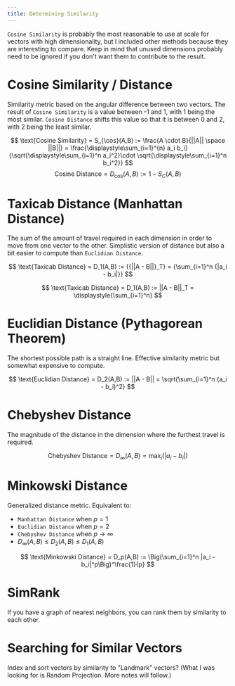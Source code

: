 ```yaml
---
title: Determining Similarity
---
```


`Cosine Similarity` is probably the most reasonable to use at scale for vectors with high dimensionality, but I included other methods because they are interesting to compare. Keep in mind that unused dimensions probably need to be ignored if you don't want them to contribute to the result.

# Cosine Similarity / Distance

Similarity metric based on the angular difference between two vectors. The result of `Cosine Similarity` is a value between -1 and 1, with 1 being the most similar. `Cosine Distance` shifts this value so that it is between 0 and 2, with 2 being the least similar.

$$
\text{Cosine Similarity}
= S_{\cos}(A,B)
:= \frac{A \cdot B}{||A|| \space ||B||}
= \frac{\displaystyle\sum_{i=1}^{n} a_i b_i}{\sqrt{\displaystyle\sum_{i=1}^n a_i^2}\cdot \sqrt{\displaystyle\sum_{i=1}^n b_i^2}}
$$
$$
\text{Cosine Distance} = D_{\cos}(A,B) := 1 - S_C(A,B)
$$

# Taxicab Distance (Manhattan Distance)

The sum of the amount of travel required in each dimension in order to move from one vector to the other. Simplistic version of distance but also a bit easier to compute than `Euclidian Distance`.

$$
\text{Taxicab Distance} = D_1(A,B) := {{||A - B||}_T} = {\sum_{i=1}^n {|a_i - b_i|}}
$$

$$
\text{Taxicab Distance} = D_1(A,B) := ||A - B||_T = \displaystyle{\sum_{i=1}^n}
$$

# Euclidian Distance (Pythagorean Theorem)

The shortest possible path is a straight line. Effective similarity metric but somewhat expensive to compute.

$$
\text{Euclidian Distance} = D_2(A,B) := ||A - B||
= \sqrt{\sum_{i=1}^n (a_i - b_i)^2}
$$

# Chebyshev Distance

The magnitude of the distance in the dimension where the furthest travel is required.

$$
\text{Chebyshev Distance} = D_{\infty}(A,B) = \max_i(|a_i - b_i|)
$$

# Minkowski Distance

Generalized distance metric. Equivalent to:

- `Manhattan Distance` when $p = 1$
- `Euclidian Distance` when $p=2$
- `Chebyshev Distance` when $p\to\infty$
- $D_{\infty}(A,B) \leq D_2(A,B) \leq D_1(A,B)$

$$
  \text{Minkowski Distance} = D_p(A,B) := \Big(\sum_{i=1}^n |a_i - b_i|^p\Big)^\frac{1}{p}
$$

# SimRank

If you have a graph of nearest neighbors, you can rank them by similarity to each other.

# Searching for Similar Vectors

Index and sort vectors by similarity to "Landmark" vectors? (What I was looking for is Random Projection. More notes will follow.)
 